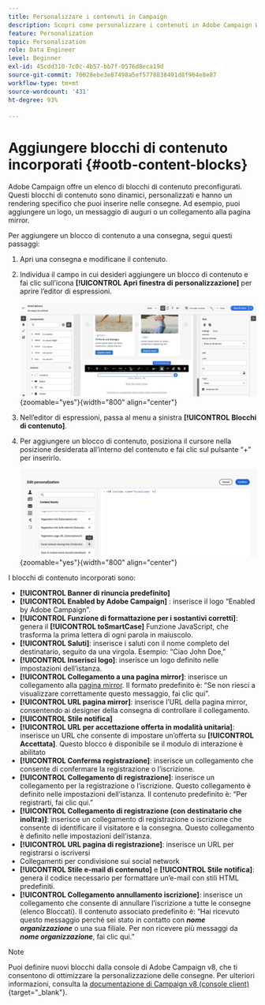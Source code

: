 ```yaml
---
title: Personalizzare i contenuti in Campaign
description: Scopri come personalizzare i contenuti in Adobe Campaign Web
feature: Personalization
topic: Personalization
role: Data Engineer
level: Beginner
exl-id: 45cdd310-7c0c-4b57-bb7f-0576d8eca19d
source-git-commit: 70028ebe3e87498a5ef5778838491d8f964e8e87
workflow-type: tm+mt
source-wordcount: '431'
ht-degree: 93%

---
```


# Aggiungere blocchi di contenuto incorporati {#ootb-content-blocks}

Adobe Campaign offre un elenco di blocchi di contenuto preconfigurati. Questi blocchi di contenuto sono dinamici, personalizzati e hanno un rendering specifico che puoi inserire nelle consegne. Ad esempio, puoi aggiungere un logo, un messaggio di auguri o un collegamento alla pagina mirror.

Per aggiungere un blocco di contenuto a una consegna, segui questi passaggi:

1. Apri una consegna e modificane il contenuto.

1. Individua il campo in cui desideri aggiungere un blocco di contenuto e fai clic sull’icona **[!UICONTROL Apri finestra di personalizzazione]** per aprire l’editor di espressioni.

   ![](assets/content-block-access.png){zoomable=&quot;yes&quot;}{width="800" align="center"}

1. Nell’editor di espressioni, passa al menu a sinistra **[!UICONTROL Blocchi di contenuto]**.

1. Per aggiungere un blocco di contenuto, posiziona il cursore nella posizione desiderata all’interno del contenuto e fai clic sul pulsante “+” per inserirlo.

   ![](assets/content-blocks.png){zoomable=&quot;yes&quot;}{width="800" align="center"}

I blocchi di contenuto incorporati sono:

* **[!UICONTROL Banner di rinuncia predefinito]**
* **[!UICONTROL Enabled by Adobe Campaign]** : inserisce il logo “Enabled by Adobe Campaign”.
* **[!UICONTROL Funzione di formattazione per i sostantivi corretti]**: genera il **[!UICONTROL toSmartCase]** Funzione JavaScript, che trasforma la prima lettera di ogni parola in maiuscolo.
* **[!UICONTROL Saluti]**: inserisce i saluti con il nome completo del destinatario, seguito da una virgola. Esempio: “Ciao John Doe,” 
* **[!UICONTROL Inserisci logo]**: inserisce un logo definito nelle impostazioni dell’istanza.
* **[!UICONTROL Collegamento a una pagina mirror]**: inserisce un collegamento alla [pagina mirror](../email/mirror-page.md). Il formato predefinito è: “Se non riesci a visualizzare correttamente questo messaggio, fai clic qui”.
* **[!UICONTROL URL pagina mirror]**: inserisce l’URL della pagina mirror, consentendo ai designer della consegna di controllare il collegamento.
* **[!UICONTROL Stile notifica]**
* **[!UICONTROL URL per accettazione offerta in modalità unitaria]**: inserisce un URL che consente di impostare un’offerta su **[!UICONTROL Accettata]**. Questo blocco è disponibile se il modulo di interazione è abilitato
* **[!UICONTROL Conferma registrazione]**: inserisce un collegamento che consente di confermare la registrazione o l’iscrizione.
* **[!UICONTROL Collegamento di registrazione]**: inserisce un collegamento per la registrazione o l’iscrizione. Questo collegamento è definito nelle impostazioni dell’istanza. Il contenuto predefinito è: “Per registrarti, fai clic qui.”
* **[!UICONTROL Collegamento di registrazione (con destinatario che inoltra)]**: inserisce un collegamento di registrazione o iscrizione che consente di identificare il visitatore e la consegna. Questo collegamento è definito nelle impostazioni dell’istanza.
* **[!UICONTROL URL pagina di registrazione]**: inserisce un URL per registrarsi o iscriversi
* Collegamenti per condivisione sui social network
* **[!UICONTROL Stile e-mail di contenuto]** e **[!UICONTROL Stile notifica]**: genera il codice necessario per formattare un’e-mail con stili HTML predefiniti.
* **[!UICONTROL Collegamento annullamento iscrizione]**: inserisce un collegamento che consente di annullare l’iscrizione a tutte le consegne (elenco Bloccati). Il contenuto associato predefinito è: “Hai ricevuto questo messaggio perché sei stato in contatto con ***nome organizzazione*** o una sua filiale. Per non ricevere più messaggi da ***nome organizzazione***, fai clic qui.”

>[!NOTE]
>
>Puoi definire nuovi blocchi dalla console di Adobe Campaign v8, che ti consentono di ottimizzare la personalizzazione delle consegne. Per ulteriori informazioni, consulta la [documentazione di Campaign v8 (console client)](https://experienceleague.adobe.com/docs/campaign/campaign-v8/campaigns/send/personalize/personalization-blocks.html?lang=it#create-custom-personalization-blocks){target="_blank"}.
